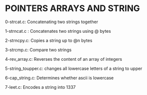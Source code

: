  # POINTERS ARRAYS AND STRING

0-strcat.c: Concatenating two strings together

1-strncat.c : Concatenates two strings using @ bytes

2-strncpy.c: Copies a string up to @n bytes

3-strcmp.c: Compare two strings

4-rev_array.c: Reverses the content of an array of integers

5-string_toupper.c: changes all lowercase letters of a string to upper

6-cap_string.c: Determines whether ascii is lowercase

7-leet.c: Encodes a string into 1337
